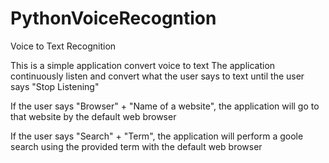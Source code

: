 # PythonVoiceRecogntion

Voice to Text Recognition 

This is a simple application convert voice to text
The application continuously listen and convert what the user says to text until the user says "Stop Listening"

If the user says "Browser" + "Name of a website", the application will go to that website by the default web browser

If the user says "Search" + "Term", the application will perform a goole search using the provided term with the default web browser